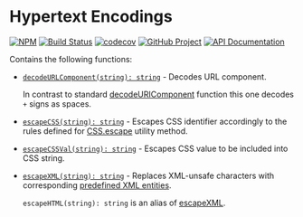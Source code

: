 Hypertext Encodings
===================

[![NPM][npm-image]][npm-url]
[![Build Status][build-status-img]][build-status-link]
[![codecov][codecov-image]][codecov-url]
[![GitHub Project][github-image]][github-url]
[![API Documentation][api-docs-image]][API documentation]

Contains the following functions:

- [`decodeURLComponent(string): string`][decodeURLComponent] - Decodes URL component.

  In contrast to standard [decodeURIComponent] function this one decodes `+` signs as spaces.

- [`escapeCSS(string): string`][escapeCSS] - Escapes CSS identifier accordingly to the rules defined for [CSS.escape]
  utility method.

- [`escapeCSSVal(string): string`][escapeCSSVal] - Escapes CSS value to be included into CSS string.

- [`escapeXML(string): string`][escapeXML] - Replaces XML-unsafe characters with corresponding
  [predefined XML entities].

  `escapeHTML(string): string` is an alias of [escapeXML].

[npm-image]: https://img.shields.io/npm/v/@hatsy/hten.svg?logo=npm
[npm-url]: https://www.npmjs.com/package/@hatsy/hten
[build-status-img]: https://github.com/hatsyjs/hten/workflows/Build/badge.svg
[build-status-link]: https://github.com/hatsyjs/hten/actions?query=workflow%3ABuild
[codecov-image]: https://codecov.io/gh/hatsyjs/hten/branch/master/graph/badge.svg
[codecov-url]: https://codecov.io/gh/hatsyjs/hten
[github-image]: https://img.shields.io/static/v1?logo=github&label=GitHub&message=project&color=informational
[github-url]: https://github.com/hatsyjs/hten
[api-docs-image]: https://img.shields.io/static/v1?logo=typescript&label=API&message=docs&color=informational
[API documentation]: https://hatsyjs.github.io/hten/ 

[decodeURLComponent]: https://hatsyjs.github.io/hten/globals.html#decodeURLComponent
[escapeCSS]: https://hatsyjs.github.io/hten/globals.html#escapeCSS
[escapeCSSVal]: https://hatsyjs.github.io/hten/globals.html#escapeCSSVal
[escapeXML]: https://hatsyjs.github.io/hten/globals.html#escapeXML

[decodeURIComponent]: https://developer.mozilla.org/en-US/docs/Web/JavaScript/Reference/Global_Objects/decodeURIComponent
[CSS.escape]: https://drafts.csswg.org/cssom/#the-css.escape%28%29-method
[predefined XML entities]: https://en.wikipedia.org/wiki/List_of_XML_and_HTML_character_entity_references#Predefined_entities_in_XML
